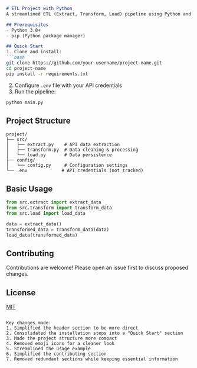 
```markdown:README.md
# ETL Project with Python
A streamlined ETL (Extract, Transform, Load) pipeline using Python and the requests library.

## Prerequisites
- Python 3.8+
- pip (Python package manager)

## Quick Start
1. Clone and install:
```bash
git clone https://github.com/your-username/project-name.git
cd project-name
pip install -r requirements.txt
```

2. Configure `.env` file with your API credentials
3. Run the pipeline:
```bash
python main.py
```

## Project Structure
```
project/
├── src/
│   ├── extract.py    # API data extraction
│   ├── transform.py  # Data cleaning & processing
│   └── load.py       # Data persistence
├── config/
│   └── config.py     # Configuration settings
└── .env             # API credentials (not tracked)
```

## Basic Usage
```python
from src.extract import extract_data
from src.transform import transform_data
from src.load import load_data

data = extract_data()
transformed_data = transform_data(data)
load_data(transformed_data)
```

## Contributing
Contributions are welcome! Please open an issue first to discuss proposed changes.

## License
[MIT](LICENSE.md)
```

Key changes made:
1. Simplified the header section to be more direct
2. Consolidated the installation steps into a "Quick Start" section
3. Made the project structure more compact
4. Removed emoji icons for a cleaner look
5. Streamlined the usage example
6. Simplified the contributing section
7. Removed redundant sections while keeping essential information





